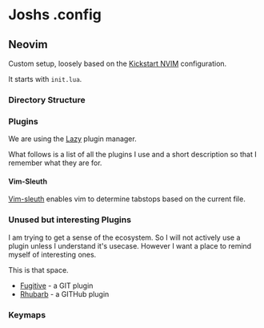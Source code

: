 # Joshs .config

## Neovim

Custom setup, loosely based on the [Kickstart NVIM](https://github.com/nvim-lua/kickstart.nvim) configuration.

It starts with `init.lua`.

### Directory Structure

### Plugins

We are using the [Lazy](https://github.com/folke/lazy.nvim) plugin manager.

What follows is a list of all the plugins I use and a short description so that I remember what they are for.

#### Vim-Sleuth

[Vim-sleuth](https://github.com/tpope/vim-sleuth) enables vim to determine tabstops based on the current file.

### Unused but interesting Plugins

I am trying to get a sense of the ecosystem. So I will not actively use a plugin unless I understand it's usecase. However I want a place to remind myself of interesting ones.

This is that space.

* [Fugitive](https://github.com/tpope/vim-fugitive) - a GIT plugin
* [Rhubarb](https://github.com/tpope/vim-rhubarb) - a GITHub plugin


### Keymaps


